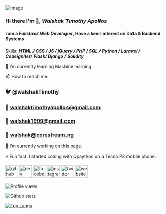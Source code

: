 ![image](https://media.giphy.com/media/ZVik7pBtu9dNS/source.gif)
### Hi there I'm 👋, ***Walshak Timothy Apollos*** 
#### I am a ***Fullstack Web Developer***, Have a keen interest on **Data & Backend Systems**

###
Skills: ***HTML / CSS / JS / jQuery / PHP / SQL / Python / Laravel / Codeigniter/ Flask/ Django / Solidity***

🌱 I’m currently learning Machine learning 

📫 How to reach me:
  ### 🐦 @walshakTimothy
  ### 📧 walshaktimothyapollos@gmail.com 
  ### 📧 walshak1999@gmail.com
  ### 📧 walshak@corestream.ng 

🔭 I’m currently working on this page. 

⚡ Fun fact: I started coding with Qpaython on a Tecno P3 mobile phone. 

[<img src='https://cdn.jsdelivr.net/npm/simple-icons@3.0.1/icons/github.svg' alt='github' height='40'>](https://github.com/walshak)  [<img src='https://cdn.jsdelivr.net/npm/simple-icons@3.0.1/icons/dev-dot-to.svg' alt='dev' height='40'>](https://dev.to/walshak)  [<img src='https://cdn.jsdelivr.net/npm/simple-icons@3.0.1/icons/facebook.svg' alt='facebook' height='40'>](https://www.facebook.com/walshaktimothyapollos)  [<img src='https://cdn.jsdelivr.net/npm/simple-icons@3.0.1/icons/instagram.svg' alt='instagram' height='40'>](https://www.instagram.com/walshakapollost/)  [<img src='https://cdn.jsdelivr.net/npm/simple-icons@3.0.1/icons/twitter.svg' alt='twitter' height='40'>](https://twitter.com/walshakTimothy)  [<img src='https://cdn.jsdelivr.net/npm/simple-icons@3.0.1/icons/icloud.svg' alt='website' height='40'>](https://corestream.ng)  

![Profile views](https://gpvc.arturio.dev/walshak)

![Github stats](https://github-readme-stats.vercel.app/api?username=walshak&show_icons=true)

[![Top Langs](https://github-readme-stats.vercel.app/api/top-langs/?username=walshak)](https://github.com/anuraghazra/github-readme-stats)

